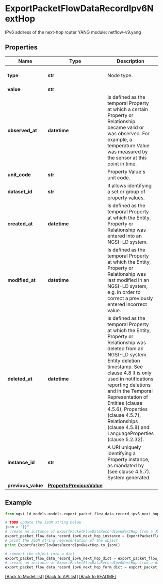 # ExportPacketFlowDataRecordIpv6NextHop

IPv6 address of the next-hop router  YANG module: netflow-v9.yang 

## Properties

Name | Type | Description | Notes
------------ | ------------- | ------------- | -------------
**type** | **str** | Node type.  | [optional] [default to 'Property']
**value** | **str** |  | 
**observed_at** | **datetime** | Is defined as the temporal Property at which a certain Property or Relationship became valid or was observed. For example, a temperature Value was measured by the sensor at this point in time.  | [optional] 
**unit_code** | **str** | Property Value&#39;s unit code.  | [optional] 
**dataset_id** | **str** | It allows identifying a set or group of property values.  | [optional] 
**created_at** | **datetime** | Is defined as the temporal Property at which the Entity, Property or Relationship was entered into an NGSI-LD system.  | [optional] [readonly] 
**modified_at** | **datetime** | Is defined as the temporal Property at which the Entity, Property or Relationship was last modified in an NGSI-LD system, e.g. in order to correct a previously entered incorrect value.  | [optional] [readonly] 
**deleted_at** | **datetime** | Is defined as the temporal Property at which the Entity, Property or Relationship was deleted from an NGSI-LD system.  Entity deletion timestamp. See clause 4.8 It is only used in notifications reporting deletions and in the Temporal Representation of Entities (clause 4.5.6), Properties (clause 4.5.7), Relationships (clause 4.5.8) and LanguageProperties (clause 5.2.32).  | [optional] [readonly] 
**instance_id** | **str** | A URI uniquely identifying a Property instance, as mandated by (see clause 4.5.7). System generated.  | [optional] [readonly] 
**previous_value** | [**PropertyPreviousValue**](PropertyPreviousValue.md) |  | [optional] 

## Example

```python
from ngsi_ld_models.models.export_packet_flow_data_record_ipv6_next_hop import ExportPacketFlowDataRecordIpv6NextHop

# TODO update the JSON string below
json = "{}"
# create an instance of ExportPacketFlowDataRecordIpv6NextHop from a JSON string
export_packet_flow_data_record_ipv6_next_hop_instance = ExportPacketFlowDataRecordIpv6NextHop.from_json(json)
# print the JSON string representation of the object
print ExportPacketFlowDataRecordIpv6NextHop.to_json()

# convert the object into a dict
export_packet_flow_data_record_ipv6_next_hop_dict = export_packet_flow_data_record_ipv6_next_hop_instance.to_dict()
# create an instance of ExportPacketFlowDataRecordIpv6NextHop from a dict
export_packet_flow_data_record_ipv6_next_hop_form_dict = export_packet_flow_data_record_ipv6_next_hop.from_dict(export_packet_flow_data_record_ipv6_next_hop_dict)
```
[[Back to Model list]](../README.md#documentation-for-models) [[Back to API list]](../README.md#documentation-for-api-endpoints) [[Back to README]](../README.md)


